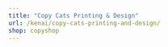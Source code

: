 ```yaml
---
title: "Copy Cats Printing & Design"
url: /kenai/copy-cats-printing-and-design/
shop: copyshop
---
```

